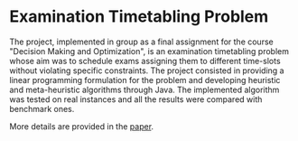 # Examination Timetabling Problem
The project, implemented in group as a final assignment for the course "Decision Making and Optimization", is an examination timetabling problem whose aim was to schedule exams assigning them to different time-slots without violating specific constraints. The project consisted in providing a linear programming formulation for the problem and developing heuristic and meta-heuristic algorithms through Java. The implemented algorithm was tested on real instances and all the results were compared with benchmark ones. 

More details are provided in the [paper](https://raw.githubusercontent.com/GabrieleCuni/Examination-Timetabling-Problem/blob/main/ETP_report.pdf).
